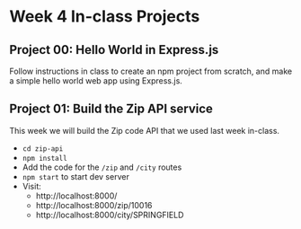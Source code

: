 # Week 4 In-class Projects

## Project 00: Hello World in Express.js

Follow instructions in class to create an npm project from scratch, and make a simple hello world web app using Express.js.

## Project 01: Build the Zip API service

This week we will build the Zip code API that we used last week in-class.

- `cd zip-api`
- `npm install`
- Add the code for the `/zip` and `/city` routes
- `npm start` to start dev server
- Visit: 
    + http://localhost:8000/
    + http://localhost:8000/zip/10016
    + http://localhost:8000/city/SPRINGFIELD

